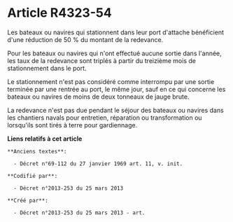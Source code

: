 # Article R4323-54

Les bateaux ou navires qui stationnent dans leur port d'attache bénéficient d'une réduction de 50 % du montant de la
redevance.

Pour les bateaux ou navires qui n'ont effectué aucune sortie dans l'année, les taux de la redevance sont triplés à partir du
treizième mois de stationnement dans le port.

Le stationnement n'est pas considéré comme interrompu par une sortie terminée par une rentrée au port, le même jour, sauf en
ce qui concerne les bateaux ou navires de moins de deux tonneaux de jauge brute.

La redevance n'est pas due pendant le séjour des bateaux ou navires dans les chantiers navals pour entretien, réparation ou
transformation ou lorsqu'ils sont tirés à terre pour gardiennage.

**Liens relatifs à cet article**

	**Anciens textes**:

	  - Décret n°69-112 du 27 janvier 1969 art. 11, v. init.

	**Codifié par**:

	  - Décret n°2013-253 du 25 mars 2013

	**Créé par**:

	  - Décret n°2013-253 du 25 mars 2013 - art.
